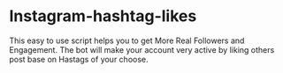 # Instagram-hashtag-likes
This easy to use script helps you to get More Real Followers and Engagement. The bot will make your account very active by liking others post base on Hastags of your choose.
